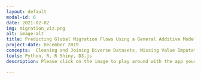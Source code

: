 ```yaml
---
layout: default
modal-id: 6
date: 2021-02-02
img: migration_viz.png
alt: image-alt
title: Predicting Global Migration Flows Using a General Additive Model
project-date: December 2019
concepts:  Cleaning and Joining Diverse Datasets, Missing Value Imputation, Data Visualization, Nonlinear Modeling
tools: Python, R, R Shiny, D3.js
description: Please click on the image to play around with the app yourself. For the final team project of a data visualization course through Georgia Tech, I developed a general additive model in Python to predict global migration flows and quantify the effects of historic factors like climate change, trade dependence, and GDP on them over time. 

---
```


